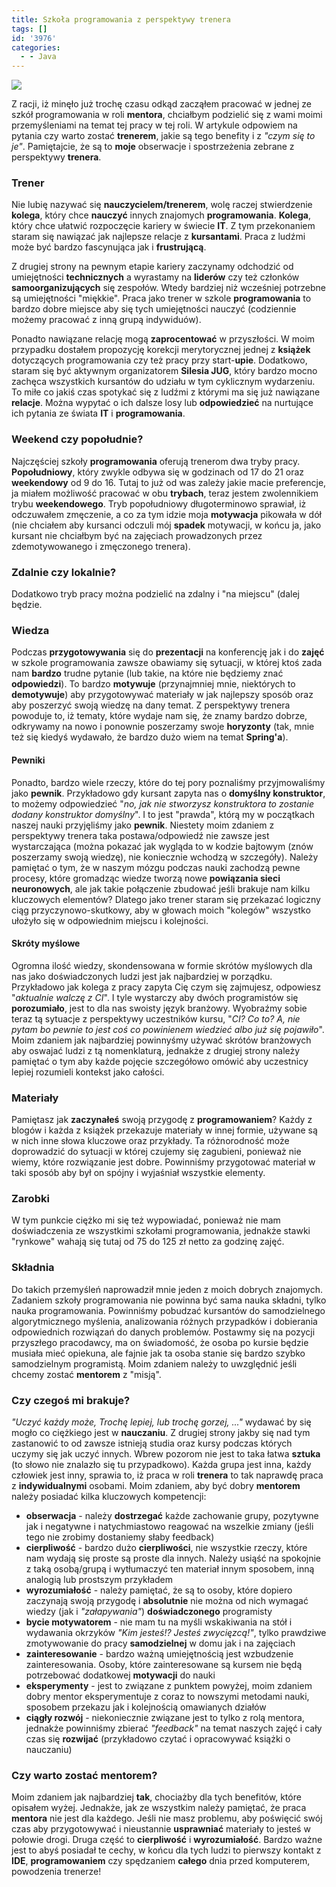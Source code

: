 ```yaml
---
title: Szkoła programowania z perspektywy trenera
tags: []
id: '3976'
categories:
  - - Java
---
```


![](https://codecouple.pl/wp-content/uploads/2020/03/hipek-300x199.png)

Z racji, iż minęło już trochę czasu odkąd zacząłem pracować w jednej ze szkół programowania w roli **mentora**, chciałbym podzielić się z wami moimi przemyśleniami na temat tej pracy w tej roli. W artykule odpowiem na pytania czy warto zostać **trenerem**, jakie są tego benefity i z _"czym się to je"_. Pamiętajcie, że są to **moje** obserwacje i spostrzeżenia zebrane z perspektywy **trenera**.
<!-- more -->
### Trener

Nie lubię nazywać się **nauczycielem/trenerem**, wolę raczej stwierdzenie **kolega**, który chce **nauczyć** innych znajomych **programowania**. **Kolega**, który chce ułatwić rozpoczęcie kariery w świecie **IT**. Z tym przekonaniem staram się nawiązać jak najlepsze relacje z **kursantami**. Praca z ludźmi może być bardzo fascynująca jak i **frustrującą**.

Z drugiej strony na pewnym etapie kariery zaczynamy odchodzić od umiejętności **technicznych** a wyrastamy na **liderów** czy też członków **samoorganizujących** się zespołów. Wtedy bardziej niż wcześniej potrzebne są umiejętności "miękkie". Praca jako trener w szkole **programowania** to bardzo dobre miejsce aby się tych umiejętności nauczyć (codziennie możemy pracować z inną grupą indywiduów).

Ponadto nawiązane relację mogą **zaprocentować** w przyszłości. W moim przypadku dostałem propozycję korekcji merytorycznej jednej z **książek** dotyczących programowania czy też pracy przy start-**upie**. Dodatkowo, staram się być aktywnym organizatorem **Silesia JUG**, który bardzo mocno zachęca wszystkich kursantów do udziału w tym cyklicznym wydarzeniu. To miłe co jakiś czas spotykać się z ludźmi z którymi ma się już nawiązane **relacje**. Można wypytać o ich dalsze losy lub **odpowiedzieć** na nurtujące ich pytania ze świata **IT** i **programowania**.

### Weekend czy popołudnie?

Najczęściej szkoły **programowania** oferują trenerom dwa tryby pracy. **Popołudniowy**, który zwykle odbywa się w godzinach od 17 do 21 oraz **weekendowy** od 9 do 16.  Tutaj to już od was zależy jakie macie preferencje, ja miałem możliwość pracować w obu **trybach**, teraz jestem zwolennikiem trybu **weekendowego**. Tryb popołudniowy długoterminowo sprawiał, iż odczuwałem zmęczenie, a co za tym idzie moja **motywacja** pikowała w dół (nie chciałem aby kursanci odczuli mój **spadek** motywacji, w końcu ja, jako kursant nie chciałbym być na zajęciach prowadzonych przez zdemotywowanego i zmęczonego trenera).

### Zdalnie czy lokalnie?

Dodatkowo tryb pracy można podzielić na zdalny i "na miejscu" (dalej będzie.

### Wiedza

Podczas **przygotowywania** się do **prezentacji** na konferencję jak i do **zajęć** w szkole programowania zawsze obawiamy się sytuacji, w której ktoś zada nam **bardzo** trudne pytanie (lub takie, na które nie będziemy znać **odpowiedzi**).  To bardzo **motywuje** (przynajmniej mnie, niektórych to **demotywuje**) aby przygotowywać materiały w jak najlepszy sposób oraz aby poszerzyć swoją wiedzę na dany temat. Z perspektywy trenera powoduje to, iż tematy, które wydaje nam się, że znamy bardzo dobrze, odkrywamy na nowo i ponownie poszerzamy swoje **horyzonty** (tak, mnie też się kiedyś wydawało, że bardzo dużo wiem na temat **Spring'a**).

#### Pewniki

Ponadto, bardzo wiele rzeczy, które do tej pory poznaliśmy przyjmowaliśmy jako **pewnik**. Przykładowo gdy kursant zapyta nas o **domyślny konstruktor**, to możemy odpowiedzieć "_no, jak nie stworzysz konstruktora to zostanie dodany konstruktor domyślny_". I to jest "prawda", którą my w początkach naszej nauki przyjęliśmy jako **pewnik**. Niestety moim zdaniem z perspektywy trenera taka postawa/odpowiedź nie zawsze jest wystarczająca (można pokazać jak wygląda to w kodzie bajtowym (znów poszerzamy swoją wiedzę), nie koniecznie wchodzą w szczegóły). Należy pamiętać o  tym, że w naszym mózgu podczas nauki zachodzą pewne procesy, które gromadząc wiedze tworzą nowe **powiązania sieci neuronowych**, ale jak takie połączenie zbudować jeśli brakuje nam kilku kluczowych elementów? Dlatego jako trener staram się przekazać logiczny ciąg przyczynowo-skutkowy, aby w głowach moich "kolegów" wszystko ułożyło się w odpowiednim miejscu i kolejności.

#### Skróty myślowe

Ogromna ilość wiedzy, skondensowana w formie skrótów myślowych dla nas jako doświadczonych ludzi jest jak najbardziej w porządku. Przykładowo jak kolega z pracy zapyta Cię czym się zajmujesz, odpowiesz "_aktualnie walczę z CI_". I tyle wystarczy aby dwóch programistów się **porozumiało**, jest to dla nas swoisty język branżowy. Wyobraźmy sobie teraz tą sytuacje z perspektywy uczestników kursu, "_CI? Co to? A, nie pytam bo pewnie to jest coś co powinienem wiedzieć albo już się pojawiło_". Moim zdaniem jak najbardziej powinnyśmy używać skrótów branżowych aby oswajać ludzi z tą nomenklaturą, jednakże z drugiej strony należy pamiętać o tym aby każde pojęcie szczegółowo omówić aby uczestnicy lepiej rozumieli kontekst jako całości.

### Materiały

Pamiętasz jak **zaczynałeś** swoją przygodę z **programowaniem**? Każdy z blogów i każda z książek przekazuje materiały w innej formie, używane są w nich inne słowa kluczowe oraz przykłady. Ta różnorodność może doprowadzić do sytuacji w której czujemy się zagubieni, ponieważ nie wiemy, które rozwiązanie jest dobre. Powinniśmy przygotować materiał w taki sposób aby był on spójny i wyjaśniał wszystkie elementy.

### Zarobki

W tym punkcie ciężko mi się też wypowiadać, ponieważ nie mam doświadczenia ze wszystkimi szkołami programowania, jednakże stawki "rynkowe" wahają się tutaj od 75 do 125 zł netto za godzinę zajęć.

### Składnia

Do takich przemyśleń naprowadził mnie jeden z moich dobrych znajomych. Zadaniem szkoły programowania nie powinna być sama nauka składni, tylko nauka programowania. Powinniśmy pobudzać kursantów do samodzielnego algorytmicznego myślenia, analizowania różnych przypadków i dobierania odpowiednich rozwiązań do danych problemów. Postawmy się na pozycji przyszłego pracodawcy, ma on świadomość, że osoba po kursie będzie musiała mieć opiekuna, ale fajnie jak ta osoba stanie się bardzo szybko samodzielnym programistą. Moim zdaniem należy to uwzględnić jeśli chcemy zostać **mentorem** z "misją".

### Czy czegoś mi brakuje?

_"Uczyć każdy może, Trochę lepiej, lub trochę gorzej, ..."_ wydawać by się mogło co ciężkiego jest w **nauczaniu**. Z drugiej strony jakby się nad tym zastanowić to od zawsze istnieją studia oraz kursy podczas których uczymy się jak uczyć innych. Wbrew pozorom nie jest to taka łatwa **sztuka** (to słowo nie znalazło się tu przypadkowo). Każda grupa jest inna, każdy człowiek jest inny, sprawia to, iż praca w roli **trenera** to tak naprawdę praca z **indywidualnymi** osobami. Moim zdaniem, aby być dobry **mentorem** należy posiadać kilka kluczowych kompetencji:

*   **obserwacja** - należy **dostrzegać** każde zachowanie grupy, pozytywne jak i negatywne i natychmiastowo reagować na wszelkie zmiany (jeśli tego nie zrobimy dostaniemy słaby feedback)
*   **cierpliwość** - bardzo dużo **cierpliwości**, nie wszystkie rzeczy, które nam wydają się proste są proste dla innych. Należy usiąść na spokojnie z taką osobą/grupą i wytłumaczyć ten materiał innym sposobem, inną analogią lub prostszym przykładem
*   **wyrozumiałość** - należy pamiętać, że są to osoby, które dopiero zaczynają swoją przygodę i **absolutnie** nie można od nich wymagać wiedzy (jak i _"załapywania"_) **doświadczonego** programisty
*   **bycie motywatorem** - nie mam tu na myśli wskakiwania na stół i wydawania okrzyków _"Kim jesteś!? Jesteś zwycięzcą!"_, tylko prawdziwe zmotywowanie do pracy **samodzielnej** w domu jak i na zajęciach
*   **zainteresowanie** - bardzo ważną umiejętnością jest wzbudzenie zainteresowania. Osoby, które zainteresowane są kursem nie będą potrzebować dodatkowej **motywacji** do nauki
*   **eksperymenty** - jest to związane z punktem powyżej, moim zdaniem dobry mentor eksperymentuje z coraz to nowszymi metodami nauki, sposobem przekazu jak i kolejnością omawianych działów
*   **ciągły rozwój** - niekoniecznie związane jest to tylko z rolą mentora, jednakże powinniśmy zbierać _"feedback"_ na temat naszych zajęć i cały czas się **rozwijać** (przykładowo czytać i opracowywać książki o nauczaniu)

### Czy warto zostać mentorem?

Moim zdaniem jak najbardziej **tak**, chociażby dla tych benefitów, które opisałem wyżej. Jednakże, jak ze wszystkim należy pamiętać, że praca **mentora** nie jest dla każdego. Jeśli nie masz problemu, aby poświęcić swój czas aby przygotowywać i nieustannie **usprawniać** materiały to jesteś w połowie drogi. Druga część to **cierpliwość** i **wyrozumiałość**. Bardzo ważne jest to abyś posiadał te cechy, w końcu dla tych ludzi to pierwszy kontakt z **IDE**, **programowaniem** czy spędzaniem **całego** dnia przed komputerem, powodzenia trenerze!